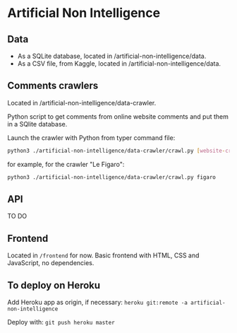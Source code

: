# Artificial Non Intelligence

## Data

- As a SQLite database, located in /artificial-non-intelligence/data.
- As a CSV file, from Kaggle, located in /artificial-non-intelligence/data.


## Comments crawlers

Located in /artificial-non-intelligence/data-crawler.

Python script to get comments from online website comments and put them in a SQlite database.

Launch the crawler with Python from typer command file:
```sh
python3 ./artificial-non-intelligence/data-crawler/crawl.py [website-crawler]
```

for example, for the crawler "Le Figaro":
```sh
python3 ./artificial-non-intelligence/data-crawler/crawl.py figaro
```


## API

TO DO



## Frontend

Located in `/frontend` for now.
Basic frontend with HTML, CSS and JavaScript, no dependencies.


## To deploy on Heroku

Add Heroku app as origin, if necessary:
`heroku git:remote -a artificial-non-intelligence`

Deploy with:
`git push heroku master`
